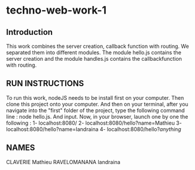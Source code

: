 # techno-web-work-1

## Introduction
This work combines the server creation, callback function with routing. We separated them into different modules. The module hello.js contains the server creation and the module handles.js contains the callbackfunction with routing.

## RUN INSTRUCTIONS
To run this work, nodeJS needs to be install first on your computer. Then clone this project onto your computer. And then on your terminal, after you navigate into the "first" folder of the project, type the following command line : node hello.js. 
And input. Now, in your browser, launch one by one the following : 
    1- localhost:8080/
    2- localhost:8080/hello?name=Mathieu
    3- localhost:8080/hello?name=Iandraina
    4- localhost:8080/hello?_anything_


## NAMES
CLAVERIE Mathieu
RAVELOMANANA Iandraina

